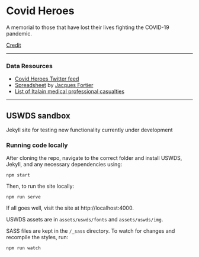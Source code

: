 # Covid Heroes
A memorial to those that have lost their lives fighting the COVID-19 pandemic.

[Credit](https://twitter.com/Pinboard/status/1243027902767067136)

---

### Data Resources
- [Covid Heroes Twitter feed](https://twitter.com/HeroesCovid)
- [Spreadsheet](https://docs.google.com/spreadsheets/d/1jlqsf3MVYyLBFewxO3MHkgGsXZOzrteo18t9ZljUIMg/edit#gid=1746956167) by [Jacques Fortier](https://twitter.com/jacquesgt)
- [List of Italain medical professional casualties](https://portale.fnomceo.it/codice-deontologico/)

---

## USWDS sandbox
Jekyll site for testing new functionality currently under development

### Running code locally
After cloning the repo, navigate to the correct folder and install USWDS, Jekyll, and any necessary dependencies using:
```
npm start
```
Then, to run the site locally:
```
npm run serve
```
If all goes well, visit the site at http://localhost:4000.

USWDS assets are in `assets/uswds/fonts` and `assets/uswds/img`.

SASS files are kept in the `/_sass` directory. To watch for changes and recompile the styles, run:
```
npm run watch
```
